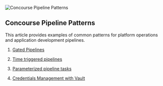 ![Concourse Pipeline Patterns](https://raw.githubusercontent.com/lsilvapvt/misc-support-files/master/docs/images/pipeline-patterns-02.png)

## Concourse Pipeline Patterns
This article provides examples of common patterns for platform operations and application development pipelines.

1. [Gated Pipelines](gated-pipelines)

1. [Time triggered pipelines](time-triggered-pipelines)

1. [Parameterized pipeline tasks](parameterized-pipeline-tasks)

1. [Credentials Management with Vault](vault-integration)

<!-- #### In the backlog TBD:

1. Data exchange across tasks and jobs (TBD)
1. User credentials management (TBD)
1. Pipeline access control patterns (TBD)
1. Application development pipelines (TBD)
1. Code unit testing pipeline patterns (TBD)
1. Pipelines for multiple git branches (TBD)
1. Serialization of pipelines (TBD)
1. Pipeline inceptors (pipeline of pipelines) (TBD)
1. Pivotal Cloud Foundry application management (TBD)
1. Pivotal Cloud Foundry platform management (TBD)
1. Staged platform upgrade pipelines (TBD)
1. Integrations with files storage and management systems (TBD) -->
